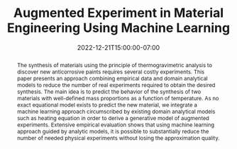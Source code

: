 ---
# Documentation: https://wowchemy.com/docs/managing-content/

title: "Augmented Experiment in Material Engineering Using Machine Learning"
event: EMIL Fall'22 Seminars
event_url:
location: Online (Zoom)
address:
  street:
  city:
  region:
  postcode:
  country:
summary: Incorporating domain knowledge to neural networks is a creative and case specific approach. This paper modifies the loss function of a fully-connected network with domain knowledge from kinetics which helped the model make precise prediction in its regression task.
abstract: The synthesis of materials using the principle of thermogravimetric analysis to discover new anticorrosive paints requires several costly experiments. This paper presents an approach combining empirical data and domain analytical models to reduce the number of real experiments required to obtain the desired synthesis. The main idea is to predict the behavior of the synthesis of two materials with well-defined mass proportions as a function of temperature. As no exact equational model exists to predict the new material, we integrate a machine learning approach circumscribed by existing domain analytical models such as heating equation in order to derive a generative model of augmented experiments. Extensive empirical evaluation shows that using machine learning approach guided by analytic models, it is possible to substantially reduce the number of needed physical experiments without losing the approximation quality.

# Talk start and end times.
#   End time can optionally be hidden by prefixing the line with `#`.
date: 2022-12-21T15:00:00-07:00
date_end: 2022-12-21T15:40:00-07:00
all_day: false

# Schedule page publish date (NOT event date).
publishDate: 2022-12-21T16:50:20-07:00

authors: [asiful-arefeen]
tags: []

# Is this a featured event? (true/false)
featured: false

# Featured image
# To use, add an image named `featured.jpg/png` to your page's folder. 
# Focal points: Smart, Center, TopLeft, Top, TopRight, Left, Right, BottomLeft, Bottom, BottomRight.
image:
  caption: ""
  focal_point: ""
  preview_only: false

# Custom links (optional).
#   Uncomment and edit lines below to show custom links.
# links:
# - name: Follow
#   url: https://twitter.com
#   icon_pack: fab
#   icon: twitter

# Optional filename of your slides within your event's folder or a URL.
url_slides: domain_k.pptx

url_code:
url_pdf: "https://ojs.aaai.org/index.php/AAAI/article/view/17116/16923"
url_video:

# Markdown Slides (optional).
#   Associate this event with Markdown slides.
#   Simply enter your slide deck's filename without extension.
#   E.g. `slides = "example-slides"` references `content/slides/example-slides.md`.
#   Otherwise, set `slides = ""`.
slides: ""

# Projects (optional).
#   Associate this post with one or more of your projects.
#   Simply enter your project's folder or file name without extension.
#   E.g. `projects = ["internal-project"]` references `content/project/deep-learning/index.md`.
#   Otherwise, set `projects = []`.
projects: []
---